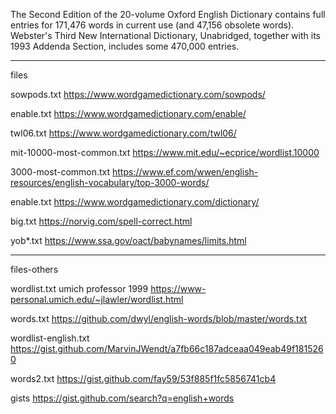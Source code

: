 The Second Edition of the 20-volume Oxford English Dictionary contains full entries for 171,476 words in current use (and 47,156 obsolete words). Webster's Third New International Dictionary, Unabridged, together with its 1993 Addenda Section, includes some 470,000 entries.

--------------------------
files

sowpods.txt
https://www.wordgamedictionary.com/sowpods/

enable.txt
https://www.wordgamedictionary.com/enable/

twl06.txt
https://www.wordgamedictionary.com/twl06/

mit-10000-most-common.txt
https://www.mit.edu/~ecprice/wordlist.10000

3000-most-common.txt
https://www.ef.com/wwen/english-resources/english-vocabulary/top-3000-words/

enable.txt
https://www.wordgamedictionary.com/dictionary/

big.txt
https://norvig.com/spell-correct.html

yob*.txt
https://www.ssa.gov/oact/babynames/limits.html

--------------------------
files-others

wordlist.txt
umich professor 1999
https://www-personal.umich.edu/~jlawler/wordlist.html

words.txt
https://github.com/dwyl/english-words/blob/master/words.txt

wordlist-english.txt
https://gist.github.com/MarvinJWendt/a7fb66c187adceaa049eab49f1815260

words2.txt
https://gist.github.com/fay59/53f885f1fc5856741cb4

gists
https://gist.github.com/search?q=english+words


